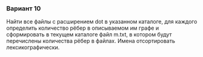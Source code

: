 ### Вариант 10
Найти все файлы с расширением dot в указанном каталоге, для каждого определить количество рёбер в описываемом им графе и сформировать в текущем каталоге файл m.txt, в котором будут перечислены количества рёбер в файлах. Имена отсортировать лексикографически.
